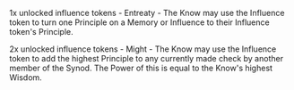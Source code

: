 1x unlocked influence tokens - Entreaty - The Know may use the Influence token to turn one Principle on a Memory or Influence to their Influence token's Principle.

2x unlocked influence tokens - Might - The Know may use the Influence token to add the highest Principle to any currently made check by another member of the Synod. The Power of this is equal to the Know's highest Wisdom.